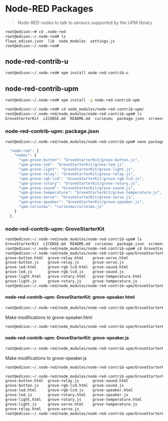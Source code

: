 # Node-RED Packages

> Node-RED nodes to talk to sensors supported by the UPM library

```sh
root@edison:~# cd .node-red
root@edison:~/.node-red# ls
flows_edison.json  lib  node_modules  settings.js
root@edison:~/.node-red# 
```

## node-red-contrib-u

```sh
root@edison:~/.node-red# npm install node-red-contrib-u
```

## node-red-contrib-upm

```sh
root@edison:~/.node-red# npm install -g node-red-contrib-upm
```

```sh
root@edison:~/.node-red# cd node_modules/node-red-contrib-upm/
root@edison:~/.node-red/node_modules/node-red-contrib-upm# ls
GroveStarterKit  LICENSE.md  README.md  curieimu  package.json  screenshot.png
```

### node-red-contrib-upm: package.json

```sh
root@edison:~/.node-red/node_modules/node-red-contrib-upm# nano package.json
```

```javascript
  "node-red": {
    "nodes": {
      "upm-grove-button": "GroveStarterKit/grove-button.js",
      "upm-grove-led": "GroveStarterKit/grove-led.js",
      "upm-grove-light": "GroveStarterKit/grove-light.js",
      "upm-grove-relay": "GroveStarterKit/grove-relay.js",
      "upm-grove-rgb-lcd": "GroveStarterKit/grove-rgb-lcd.js",
      "upm-grove-rotary": "GroveStarterKit/grove-rotary.js",
      "upm-grove-sound": "GroveStarterKit/grove-sound.js",
      "upm-grove-temperature": "GroveStarterKit/grove-temperature.js",
      "upm-grove-servo": "GroveStarterKit/grove-servo.js",
      "upm-grove-speaker": "GroveStarterKit/grove-speaker.js",
      "upm-curieimu": "curieimu/curieimu.js"
    }
  },
```

### node-red-contrib-upm: GroveStarterKit

```sh
root@edison:~/.node-red/node_modules/node-red-contrib-upm# ls 
GroveStarterKit  LICENSE.md  README.md  curieimu  package.json  screenshot.png
root@edison:~/.node-red/node_modules/node-red-contrib-upm# cd GroveStarterKit/
root@edison:~/.node-red/node_modules/node-red-contrib-upm/GroveStarterKit# ls
grove-button.html  grove-relay.html    grove-servo.html
grove-button.js    grove-relay.js      grove-servo.js
grove-led.html     grove-rgb-lcd.html  grove-sound.html
grove-led.js       grove-rgb-lcd.js    grove-sound.js
grove-light.html   grove-rotary.html   grove-temperature.html
grove-light.js     grove-rotary.js     grove-temperature.js
root@edison:~/.node-red/node_modules/node-red-contrib-upm/GroveStarterKit# 
```

#### node-red-contrib-upm: GroveStarterKit: grove-speaker.html

```sh
root@edison:~/.node-red/node_modules/node-red-contrib-upm/GroveStarterKit# cp grove-relay.html grove-speaker.html
```

Make modifications to grove-speaker.html

```sh
root@edison:~/.node-red/node_modules/node-red-contrib-upm/GroveStarterKit# nano grove-speaker.html
```

#### node-red-contrib-upm: GroveStarterKit: grove-speaker.js

```sh
root@edison:~/.node-red/node_modules/node-red-contrib-upm/GroveStarterKit# cp grove-relay.js grove-speaker.js
```

Make modifications to grove-speaker.js

```sh
root@edison:~/.node-red/node_modules/node-red-contrib-upm/GroveStarterKit# nano grove-speaker.js
```

```sh
root@edison:~/.node-red/node_modules/node-red-contrib-upm/GroveStarterKit# ls
grove-button.html  grove-relay.js      grove-sound.html
grove-button.js    grove-rgb-lcd.html  grove-sound.js
grove-led.html     grove-rgb-lcd.js    grove-speaker.html
grove-led.js       grove-rotary.html   grove-speaker.js
grove-light.html   grove-rotary.js     grove-temperature.html
grove-light.js     grove-servo.html    grove-temperature.js
grove-relay.html   grove-servo.js
root@edison:~/.node-red/node_modules/node-red-contrib-upm/GroveStarterKit# 
```